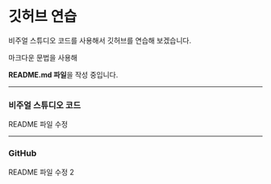 # 깃허브 연습

비주얼 스튜디오 코드를 사용해서 깃허브를 연습해 보겠습니다.

마크다운 문법을 사용해 

**README.md 파일**을 작성 중입니다.

------------------------------------------

### 비주얼 스튜디오 코드

README 파일 수정

------------------------------------------

### GitHub

README 파일 수정 2
